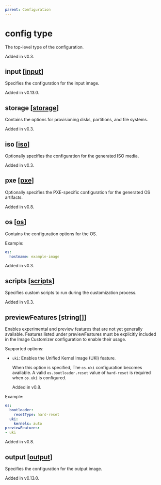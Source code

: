 ```yaml
---
parent: Configuration
---
```


# config type

The top-level type of the configuration.

Added in v0.3.

## input [[input](./input.md)]

Specifies the configuration for the input image.

Added in v0.13.0.

## storage [[storage](./storage.md)]

Contains the options for provisioning disks, partitions, and file systems.

Added in v0.3.

## iso [[iso](./iso.md)]

Optionally specifies the configuration for the generated ISO media.

Added in v0.3.

## pxe [[pxe](./pxe.md)]

Optionally specifies the PXE-specific configuration for the generated OS artifacts.

Added in v0.8.

## os [[os](./os.md)]

Contains the configuration options for the OS.

Example:

```yaml
os:
  hostname: example-image
```

Added in v0.3.

## scripts [[scripts](./scripts.md)]

Specifies custom scripts to run during the customization process.

Added in v0.3.

## previewFeatures [string[]]

Enables experimental and preview features that are not yet generally available.
Features listed under previewFeatures must be explicitly included in the Image
Customizer configuration to enable their usage.

Supported options:

- `uki`: Enables the Unified Kernel Image (UKI) feature.

  When this option is specified, The `os.uki` configuration becomes available. A
  valid `os.bootloader.reset` value of `hard-reset` is required when `os.uki` is
  configured.

  Added in v0.8.

Example:

```yaml
os:
  bootloader:
    resetType: hard-reset
  uki:
    kernels: auto
previewFeatures:
- uki
```

Added in v0.8.

## output [[output](./output.md)]

Specifies the configuration for the output image.

Added in v0.13.0.
